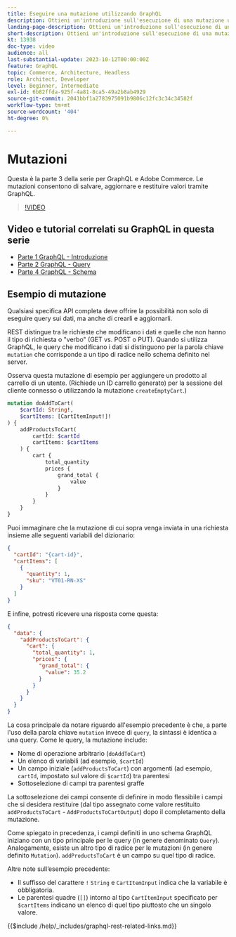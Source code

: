 ```yaml
---
title: Eseguire una mutazione utilizzando GraphQL
description: Ottieni un'introduzione sull'esecuzione di una mutazione utilizzando GraphQL su Adobe Commerce e  [!DNL Magento Open Source]. Esegui la prima mutazione utilizzando chiamate POST.
landing-page-description: Ottieni un'introduzione sull'esecuzione di una mutazione utilizzando GraphQL su Adobe Commerce e  [!DNL Magento Open Source]. Esegui la prima mutazione utilizzando chiamate POST.
short-description: Ottieni un'introduzione sull'esecuzione di una mutazione utilizzando GraphQL su Adobe Commerce e  [!DNL Magento Open Source]. Esegui la prima mutazione utilizzando chiamate POST.
kt: 13938
doc-type: video
audience: all
last-substantial-update: 2023-10-12T00:00:00Z
feature: GraphQL
topic: Commerce, Architecture, Headless
role: Architect, Developer
level: Beginner, Intermediate
exl-id: 6b82ffda-925f-4a81-8ca5-49a2b8ab4929
source-git-commit: 2041bbf1a2783975091b9806c12fc3c34c34582f
workflow-type: tm+mt
source-wordcount: '404'
ht-degree: 0%

---
```


# Mutazioni

Questa è la parte 3 della serie per GraphQL e Adobe Commerce. Le mutazioni consentono di salvare, aggiornare e restituire valori tramite GraphQL.


>[!VIDEO](https://video.tv.adobe.com/v/3441933?learn=on&captions=ita)

## Video e tutorial correlati su GraphQL in questa serie

* [Parte 1 GraphQL - Introduzione](../graphql-rest/intro-graphql.md)
* [Parte 2 GraphQL - Query](../graphql-rest/graphql-queries.md)
* [Parte 4 GraphQL - Schema](../graphql-rest/graphql-schema.md)

## Esempio di mutazione

Qualsiasi specifica API completa deve offrire la possibilità non solo di eseguire query sui dati, ma anche di crearli e aggiornarli.

REST distingue tra le richieste che modificano i dati e quelle che non hanno il tipo di richiesta o &quot;verbo&quot; (GET vs. POST o PUT).
Quando si utilizza GraphQL, le query che modificano i dati si distinguono per la parola chiave `mutation` che corrisponde a un
tipo di radice nello schema definito nel server.

Osserva questa mutazione di esempio per aggiungere un prodotto al carrello di un utente. (Richiede un ID carrello generato)
per la sessione del cliente connesso o utilizzando la mutazione `createEmptyCart`.)

```graphql
mutation doAddToCart(
    $cartId: String!,
    $cartItems: [CartItemInput!]!
) {
    addProductsToCart(
        cartId: $cartId
        cartItems: $cartItems
    ) {
        cart {
            total_quantity
            prices {
                grand_total {
                    value
                }
            }
        }
    }
}
```

Puoi immaginare che la mutazione di cui sopra venga inviata in una richiesta insieme alle seguenti variabili del dizionario:

```json
{
  "cartId": "{cart-id}",
  "cartItems": [
    {
      "quantity": 1,
      "sku": "VT01-RN-XS"
    }
  ]
}
```

E infine, potresti ricevere una risposta come questa:

```json
{
  "data": {
    "addProductsToCart": {
      "cart": {
        "total_quantity": 1,
        "prices": {
          "grand_total": {
            "value": 35.2
          }
        }
      }
    }
  }
}
```

La cosa principale da notare riguardo all&#39;esempio precedente è che, a parte l&#39;uso della parola chiave `mutation` invece di `query`,
la sintassi è identica a una query. Come le query, la mutazione include:

* Nome di operazione arbitrario (`doAddToCart`)
* Un elenco di variabili (ad esempio, `$cartId`)
* Un campo iniziale (`addProductsToCart`) con argomenti (ad esempio, `cartId`, impostato sul valore di `$cartId`) tra parentesi
* Sottoselezione di campi tra parentesi graffe

La sottoselezione dei campi consente di definire in modo flessibile i campi che si desidera restituire (dal tipo assegnato come
valore restituito `addProductsToCart` - `AddProductsToCartOutput`) dopo il completamento della mutazione.

Come spiegato in precedenza, i campi definiti in uno schema GraphQL iniziano con un tipo principale per le query (in genere denominato `Query`). Analogamente,
esiste un altro tipo di radice per le mutazioni (in genere definito `Mutation`). `addProductsToCart` è un campo
su quel tipo di radice.

Altre note sull’esempio precedente:

* Il suffisso del carattere `!` `String` e `CartItemInput` indica che la variabile è obbligatoria.
* Le parentesi quadre (`[]`) intorno al tipo `CartItemInput` specificato per `$cartItems` indicano un elenco
di quel tipo piuttosto che un singolo valore.

{{$include /help/_includes/graphql-rest-related-links.md}}
